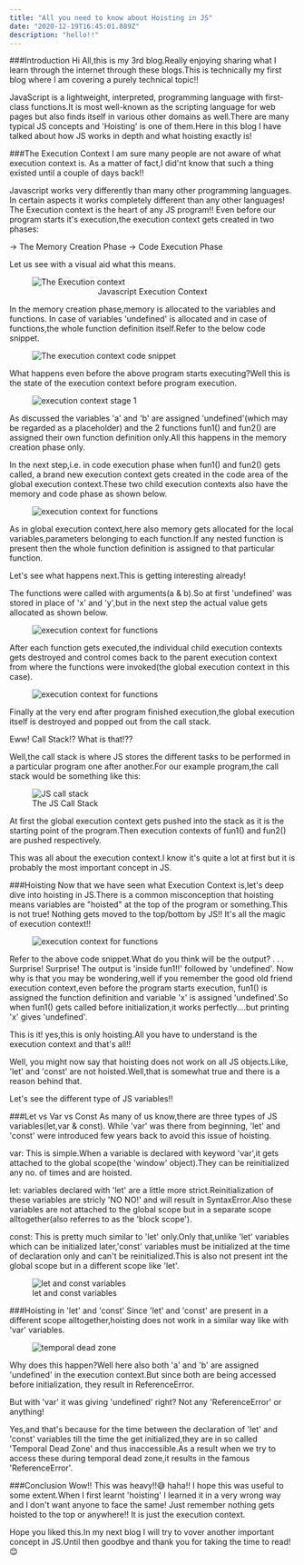 ```yaml
---
title: "All you need to know about Hoisting in JS"
date: "2020-12-19T16:45:01.889Z"
description: "hello!!"
---
```


###Introduction
Hi All,this is my 3rd blog.Really enjoying sharing what I learn through
the internet through these blogs.This is technically my first blog where
I am covering a purely technical topic!!

JavaScript is a lightweight, interpreted, programming language with first-class functions.It is most well-known as the scripting language for web pages but
also finds itself in various other domains as well.There are many typical JS concepts and 'Hoisting' is one of them.Here in this blog I have talked about
how JS works in depth and what hoisting exactly is!

###The Execution Context
I am sure many people are not aware of what execution context is.
As a matter of fact,I did'nt know that such a thing existed until
a couple of days back!!

Javascript works very differently than many other programming languages.
In certain aspects it works completely different than any other languages!
The Execution context is the heart of any JS program!! Even before our
program starts it's execution,the execution context gets created in two phases:

-> The Memory Creation Phase
-> Code Execution Phase

Let us see with a visual aid what this means.
<figure>
  <img
  src="./images/basic.png"
  alt="The Execution context">
  <figcaption style="text-align:center;">Javascript Execution Context</figcaption>
</figure>

In the memory creation phase,memory is allocated to the variables and functions.
In case of variables 'undefined' is allocated and in case of functions,the whole
function definition itself.Refer to the below code snippet.
<figure>
  <img
  src="./images/ec-code-snippet.png"
  alt="The execution context code snippet">
</figure>

What happens even before the above program starts executing?Well this is
the state of the execution context before program execution.
<figure>
  <img
  src="./images/ec-stage1.png"
  alt="execution context stage 1">
</figure>

As discussed the variables 'a' and 'b' are assigned 'undefined'(which may be 
regarded as a placeholder) and the 2 functions fun1() and fun2() are assigned
their own function definition only.All this happens in the memory creation phase only.

In the next step,i.e. in code execution phase when fun1() and fun2() gets called,
a brand new execution context gets created in the code area of the global execution context.These two child execution contexts also have the memory and code
phase as shown below.
<figure>
  <img
  src="./images/part2.png"
  alt="execution context for functions">
</figure>

As in global execution context,here also memory gets allocated for the local variables,parameters belonging to each function.If any nested function is present
then the whole function definition is assigned to that particular function.

Let's see what happens next.This is getting interesting already!

The functions were called with arguments(a & b).So at first 'undefined' was stored
in place of 'x' and 'y',but in the next step the actual value gets allocated as
shown below.
<figure>
  <img
  src="./images/part3.png"
  alt="execution context for functions">
</figure>

After each function gets executed,the individual child execution contexts
gets destroyed and control comes back to the parent execution context from where
the functions were invoked(the global execution context in this case).

<figure>
  <img
  src="./images/part4.png"
  alt="execution context for functions">
</figure>

Finally at the very end after program finished execution,the global execution
itself is destroyed and popped out from the call stack.

Eww! Call Stack!? What is that!??

Well,the call stack is where JS stores the different tasks to be performed
in a particular program one after another.For our example program,the call
stack would be something like this:


<figure>
  <img
  src="./images/call stack.png"
  alt="JS call stack">
  <figcaption>The JS Call Stack</figcaption>
</figure>

At first the global execution context gets pushed into the stack as it is the
starting point of the program.Then execution contexts of fun1() and fun2()
are pushed respectively.

This was all about the execution context.I know it's quite a lot at first
but it is probably the most important concept in JS.

###Hoisting
Now that we have seen what Execution Context is,let's deep dive into
hoisting in JS.There is a common misconception that hoisting means
variables are "hoisted" at the top of the program or something.This is not
true! Nothing gets moved to the top/bottom by JS!! It's all the magic of
execution context!!


<figure>
  <img
  src="./images/hoisting.png"
  alt="execution context for functions">
</figure>

Refer to the above code snippet.What do you think will be the output?
.
.
.
Surprise! Surprise! The output is 'inside fun1!!' followed by 'undefined'.
Now why is that you may be wondering,well if you remember the good old
friend execution context,even before the program starts execution, fun1() is assigned the function definition and variable 'x' is assigned 'undefined'.So
when fun1() gets called before initialization,it works perfectly....but
printing 'x' gives 'undefined'.

This is it! yes,this is only hoisting.All you have to understand is the
execution context and that's all!!

Well, you might now say that hoisting does not work on all JS objects.Like,
'let' and 'const' are not hoisted.Well,that is somewhat true and there is
a reason behind that.

Let's see the different type of JS variables!!


###Let vs Var vs Const
As many of us know,there are three types of JS variables(let,var & const).
While 'var' was there from beginning, 'let' and 'const' were introduced few
years back to avoid this issue of hoisting.

var: This is simple.When a variable is declared with keyword 'var',it gets 
      attached to the global scope(the 'window' object).They can be reinitialized
      any no. of times and are hoisted.

let: variables declared with 'let' are a little more strict.Reinitialization of
     these variables are stricly 'NO NO!' and will result in SyntaxError.Also these variables are not attached to the global scope but in a separate
     scope alltogether(also referres to as the 'block scope').

const: This is pretty much similar to 'let' only.Only that,unlike 'let' variables
       which can be initialized later,'const' variables must be initialized at the
       time of declaration only and can't be reinitialized.This is also not present int the global scope but in a different scope like 'let'.

<figure>
  <img
  src="./images/let+const.png"
  alt="let and const variables">
  <figcaption>let and const variables</figcaption>
</figure>

###Hoisting in 'let' and 'const'
Since 'let' and 'const' are present in a different scope alltogether,hoisting
does not work in a similar way like with 'var' variables.


<figure>
  <img
  src="./images/tdz.png"
  alt="temporal dead zone">
</figure>

Why does this happen?Well here also both 'a' and 'b' are assigned 'undefined'
in the execution context.But since both are being accessed before initialization,
they result in ReferenceError.


But with 'var' it was giving 'undefined' right? Not any 'ReferenceError' or anything!

Yes,and that's because for the time between the declaration of 'let' and 'const'
variables till the time the get initialized,they are in so called 'Temporal
Dead Zone' and thus inaccessible.As a result when we try to access these
during temporal dead zone,it results in the famous 'ReferenceError'.

###Conclusion
Wow!! This was heavy!!😅 haha!! I hope this was useful to some extent.When I
first learnt 'hoisting' I learned it in a very wrong way and I don't want
anyone to face the same! Just remember nothing gets hoisted to the top or anywhere!! It is just the execution context.

Hope you liked this.In my next blog I will try to vover another important
concept in JS.Until then goodbye and thank you for taking the time to read!😊
